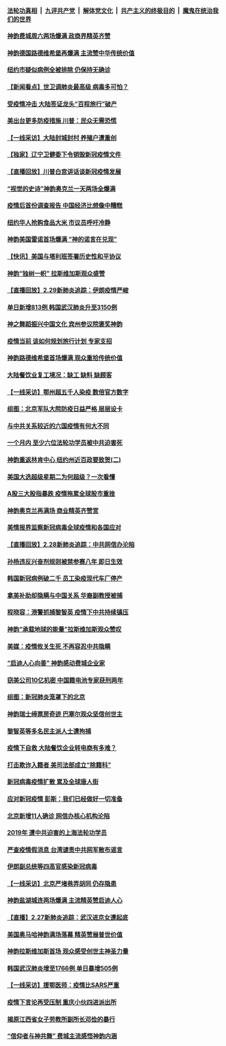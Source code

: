 ####  [法轮功真相](../../../../basic/blob/master/README.md?t=03011939) &nbsp;|&nbsp; [九评共产党](../../../../9ping.md/blob/master/README.md?t=03011939) &nbsp;|&nbsp; [解体党文化](../../../../jtdwh.md/blob/master/README.md?t=03011939)  &nbsp;|&nbsp; [共产主义的终极目的](../../../../gczydzjmd.md/blob/master/README.md?t=03011939) &nbsp;|&nbsp; [魔鬼在统治我们的世界](../../../../mgztzwmdsj.md/blob/master/README.md?t=03011939) 

#### [神韵费城周六两场爆满 政商界精英齐赞](../pages/nf4514/n11906651.md?t=03011939) 

#### [神韵德国路德维希堡再爆满 主流赞中华传统价值](../pages/nf4514/n11906441.md?t=03011939) 

#### [纽约市疑似病例全被排除 仍保持无确诊](../pages/nf4514/n11906039.md?t=03011939) 

#### [【新闻看点】世卫调肺炎最高级 病毒多可怕？](../pages/nf4514/n11905498.md?t=03011939) 

#### [受疫情冲击 大陆签证龙头“百程旅行”破产](../pages/nf4514/n11905777.md?t=03011939) 

#### [美出台更多防疫措施 川普：民众无需恐慌](../pages/nf4514/n11905747.md?t=03011939) 

#### [【一线采访】大陆封城封村 养殖户遭重创](../pages/nf4514/n11905654.md?t=03011939) 

#### [【独家】辽宁卫健委下令销毁新冠疫情文件](../pages/nf4514/n11901418.md?t=03011939) 

#### [【直播回放】川普白宫讲话谈新冠疫情发展](../pages/nf4514/n11905588.md?t=03011939) 

#### [“视觉的史诗”神韵奥克兰一天两场全爆满](../pages/nf4514/n11905160.md?t=03011939) 

#### [疫情后首份调查报告 中国经济比想像中糟糕](../pages/nf4514/n11905617.md?t=03011939) 

#### [纽约华人抢购食品大米 市议员呼吁冷静](../pages/nf4514/n11904453.md?t=03011939) 

#### [神韵美国雷诺首场爆满 “神的诺言在兑现”](../pages/nf4514/n11905108.md?t=03011939) 

#### [【快讯】美国与塔利班签署历史性和平协议](../pages/nf4514/n11905172.md?t=03011939) 

#### [神韵“独树一帜” 拉斯维加斯观众盛赞](../pages/nf4514/n11905063.md?t=03011939) 

#### [【直播回放】2.29新肺炎追踪：伊朗疫情严峻](../pages/nf4514/n11905061.md?t=03011939) 

#### [单日新增813例 韩国武汉肺炎升至3150例](../pages/nf4514/n11904722.md?t=03011939) 

#### [神之舞蹈振兴中国文化 宾州参议院褒奖神韵](../pages/nf4514/n11904839.md?t=03011939) 

#### [疫情当前 该如何规划旅行计划 专家支招](../pages/nf4514/n11903865.md?t=03011939) 

#### [神韵路德维希堡首场爆满 观众重拾传统价值](../pages/nf4514/n11904504.md?t=03011939) 

#### [大陆餐饮业复工境况：缺工 缺料 缺顾客](../pages/nf4514/n11903854.md?t=03011939) 

#### [【一线采访】鄂州超五千人染疫 数倍官方数字](../pages/nf4514/n11903700.md?t=03011939) 

#### [组图：北京军队大院防疫日益严格 层层设卡](../pages/nf4514/n11903611.md?t=03011939) 

#### [与中共关系较近的六国疫情有何大不同](../pages/nf4514/n11903440.md?t=03011939) 

#### [一个月内 至少六位法轮功学员被中共迫害死](../pages/nf4514/n11903296.md?t=03011939) 

#### [神韵重返林肯中心 纽约州近百政要致贺(二)](../pages/nf4514/n11897500.md?t=03011939) 

#### [美国大选超级星期二为何超级？一次看懂](../pages/nf4514/n11903490.md?t=03011939) 

#### [A股三大股指暴跌 疫情拖累全球股市重挫](../pages/nf4514/n11903257.md?t=03011939) 

#### [神韵奥克兰再满场 商业精英齐赞赏](../pages/nf4514/n11903372.md?t=03011939) 

#### [美情报界监察新冠病毒全球疫情和各国应对](../pages/nf4514/n11903098.md?t=03011939) 

#### [【直播回放】2.28新肺炎追踪：中共网信办沦陷](../pages/nf4514/n11902975.md?t=03011939) 

#### [孙杨违反兴奋剂规则被禁参赛八年 即日生效](../pages/nf4514/n11902928.md?t=03011939) 

#### [韩国新冠病例破二千 员工染疫现代车厂停产](../pages/nf4514/n11902630.md?t=03011939) 

#### [拿美补助却隐瞒与中国关系 华裔副教授被捕](../pages/nf4514/n11901687.md?t=03011939) 

#### [程晓容：港警抓捕黎智英 疫情下中共持续镇压](../pages/nf4514/n11902595.md?t=03011939) 

#### [神韵“承载地球的能量”拉斯维加斯观众赞叹](../pages/nf4514/n11902489.md?t=03011939) 

#### [美媒：疫情攸关生死 不再容忍中共隐瞒](../pages/nf4514/n11901694.md?t=03011939) 

#### [“启迪人心向善” 神韵感动费城企业家](../pages/nf4514/n11902335.md?t=03011939) 

#### [窃美公司10亿机密 中国籍电池专家获刑两年](../pages/nf4514/n11901996.md?t=03011939) 

#### [组图：新冠肺炎笼罩下的北京](../pages/nf4514/n11901202.md?t=03011939) 

#### [神韵瑞士缔票房奇迹 巴塞尔观众坚信创世主](../pages/nf4514/n11901860.md?t=03011939) 

#### [黎智英等多名民主派人士遭拘捕](../pages/nf4514/n11901691.md?t=03011939) 

#### [疫情下自救 大陆餐饮企业转电商有多难？](../pages/nf4514/n11901489.md?t=03011939) 

#### [打击欺诈入籍者 美司法部成立“除籍科”](../pages/nf4514/n11901364.md?t=03011939) 

#### [新冠病毒疫情扩散 累及全球唐人街](../pages/nf4514/n11901276.md?t=03011939) 

#### [应对新冠疫情 彭斯：我们已经做好一切准备](../pages/nf4514/n11901268.md?t=03011939) 

#### [北京新增11人确诊 网信办核心机构沦陷](../pages/nf4514/n11901041.md?t=03011939) 

#### [2019年 遭中共迫害的上海法轮功学员](../pages/nf4514/n11900714.md?t=03011939) 

#### [严查疫情假消息 台湾谴责中共网军散布谣言](../pages/nf4514/n11900739.md?t=03011939) 

#### [伊朗副总统等四高官感染新冠病毒](../pages/nf4514/n11900818.md?t=03011939) 

#### [【一线采访】北京严堵巷弄胡同 仍存隐患](../pages/nf4514/n11900723.md?t=03011939) 

#### [神韵盐湖城连两场爆满 主流精英赞启迪人心](../pages/nf4514/n11900603.md?t=03011939) 

#### [【直播】2.27新肺炎追踪：武汉进京女遭起底](../pages/nf4514/n11900415.md?t=03011939) 

#### [美国奥马哈神韵满场落幕 精英赞展普世价值](../pages/nf4514/n11900565.md?t=03011939) 

#### [神韵拉斯维加斯首场 观众感受创世主神圣力量](../pages/nf4514/n11900294.md?t=03011939) 

#### [韩国武汉肺炎增至1766例 单日暴增505例](../pages/nf4514/n11899748.md?t=03011939) 

#### [【一线采访】援鄂医师：疫情比SARS严重](../pages/nf4514/n11899583.md?t=03011939) 

#### [疫情下言论再受压制 重庆小伙四进派出所](../pages/nf4514/n11899264.md?t=03011939) 

#### [揭原江西省女子劳教所副所长邓俭的暴行](../pages/nf4514/n11898252.md?t=03011939) 

#### [“信仰者与神共舞” 费城主流感悟神韵内涵](../pages/nf4514/n11899302.md?t=03011939) 

